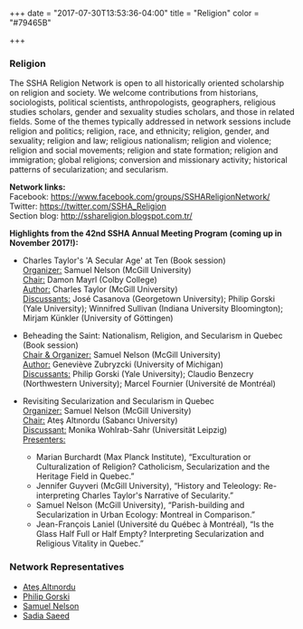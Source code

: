 +++
date = "2017-07-30T13:53:36-04:00"
title = "Religion"
color = "#79465B"

+++

### Religion

The SSHA Religion Network is open to all historically oriented scholarship on religion and society. We welcome contributions from historians, sociologists, political scientists, anthropologists, geographers, religious studies scholars, gender and sexuality studies scholars, and those in related fields. Some of the themes typically addressed in network sessions include religion and politics; religion, race, and ethnicity; religion, gender, and sexuality; religion and law; religious nationalism; religion and violence; religion and social movements; religion and state formation; religion and immigration; global religions; conversion and missionary activity; historical patterns of secularization; and secularism.

**Network links:**  
Facebook: https://www.facebook.com/groups/SSHAReligionNetwork/  
Twitter: https://twitter.com/SSHA_Religion  
Section blog: http://sshareligion.blogspot.com.tr/  

**Highlights from the 42nd SSHA Annual Meeting Program (coming up in November 2017!):**

- Charles Taylor's 'A Secular Age' at Ten (Book session)  
<u>Organizer:</u> Samuel Nelson (McGill University)  
<u>Chair:</u> Damon Mayrl (Colby College)  
<u>Author:</u> Charles Taylor (McGill University)  
<u>Discussants:</u> José Casanova (Georgetown University); Philip Gorski (Yale University); Winnifred Sullivan (Indiana University Bloomington); Mirjam Künkler (University of Göttingen)  

- Beheading the Saint: Nationalism, Religion, and Secularism in Quebec (Book session)  
<u>Chair & Organizer:</u> Samuel Nelson (McGill University)  
<u>Author:</u> Geneviève Zubryzcki (University of Michigan)  
<u>Discussants:</u> Philip Gorski (Yale University); Claudio Benzecry (Northwestern University); Marcel Fournier (Université de Montréal)  

- Revisiting Secularization and Secularism in Quebec  
<u>Organizer:</u> Samuel Nelson (McGill University)  
<u>Chair:</u> Ateş Altınordu (Sabancı University)  
<u>Discussant:</u> Monika Wohlrab-Sahr (Universität Leipzig)  
<u>Presenters:</u>  
    - Marian Burchardt (Max Planck Institute), “Exculturation or Culturalization of Religion? Catholicism, Secularization and the Heritage Field in Quebec.”  
    - Jennifer Guyveri (McGill University), “History and Teleology: Re-interpreting Charles Taylor's Narrative of Secularity.”  
    - Samuel Nelson (McGill University), “Parish-building and Secularization in Urban Ecology: Montreal in Comparison.”  
    - Jean-François Laniel (Université du Québec à Montréal), “Is the Glass Half Full or Half Empty? Interpreting Secularization and Religious Vitality in Quebec.”

### Network Representatives

- [Ateş Altınordu](mailto:atesaltinordu@sabanciuniv.edu)
- [Philip Gorski](mailto:philip.gorski@yale.edu)
- [Samuel Nelson](mailto:samuel.nelson@mcgill.ca)
- [Sadia Saeed](mailto:ssaeed3@usfca.edu)
